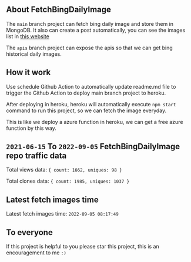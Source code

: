 ## About FetchBingDailyImage

The `main` branch project can fetch bing daily image and store them in MongoDB.
It also can create a post automatically, you can see the images list in [this website](https://oursalbum.netlify.app)

The `apis` branch project can expose the apis so that we can get bing historical daily images.

## How it work

Use schedule Github Action to automatically update readme.md file to trigger the Github Action to deploy main branch project to heroku.

After deploying in heroku, heroku will automatically execute `npm start` command to run this project, so we can fetch the image everyday.

This is like we deploy a azure function in heroku, we can get a free azure function by this way.

## `2021-06-15` To `2022-09-05` FetchBingDailyImage repo traffic data

Total views data: `{ count: 1662, uniques: 98 }`

Total clones data: `{ count: 1985, uniques: 1037 }`

## Latest fetch images time

Latest fetch images time: `2022-09-05 08:17:49`

## To everyone

If this project is helpful to you please star this project, this is an encouragement to me `:)`



